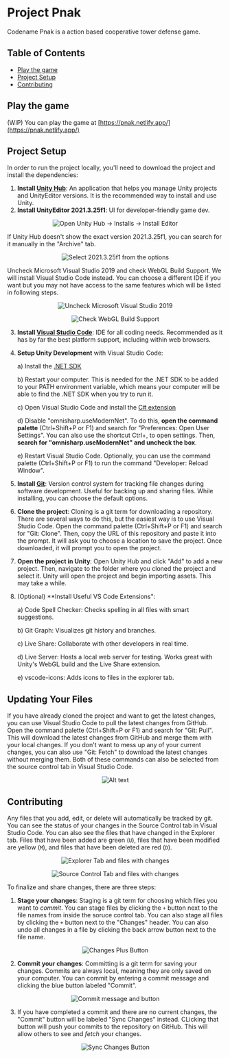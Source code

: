 # Project Pnak

Codename Pnak is a action based cooperative tower defense game.

## Table of Contents

- [Play the game](#play-the-game)
- [Project Setup](#project-setup)
- [Contributing](#contributing)

## Play the game

(WIP) You can play the game at [https://pnak.netlify.app/](https://pnak.netlify.app/)

## Project Setup

In order to run the project locally, you'll need to download the project and install the dependencies:

1) **Install [Unity Hub](https://unity.com/download)**: An application that helps you manage Unity projects and UnityEditor versions. It is the recommended way to install and use Unity.
2) **Install UnityEditor 2021.3.25f1**: UI for developer-friendly game dev.
<p align="center">
	<img src="Documentation/UnityHub_InstallsAndInstallButton.png" alt="Open Unity Hub -> Installs -> Install Editor">
</p>
If Unity Hub doesn't show the exact version 2021.3.25f1, you can search for it manually in the "Archive" tab.
<p align="center">
	<img src="Documentation/UnityHub_UnityEditorVersionAndInstall.png" alt="Select 2021.3.25f1 from the options">
</p>
Uncheck Microsoft Visual Studio 2019 and check WebGL Build Support. We will install Visual Studio Code instead. You can choose a different IDE if you want but you may not have access to the same features which will be listed in following steps.
<p align="center">
	<img src="Documentation/UnityHub_UncheckVS2019.png" alt="Uncheck Microsoft Visual Studio 2019">
</p>
<p align="center">
	<img src="Documentation/UnityHub_CheckWebGLBuild.png" alt="Check WebGL Build Support">
</p>

3) **Install [Visual Studio Code](https://code.visualstudio.com/download)**: IDE for all coding needs. Recommended as it has by far the best platform support, including within web browsers.

4) **Setup Unity Development** with Visual Studio Code:

	a) Install the [.NET SDK](https://dotnet.microsoft.com/download)

	b) Restart your computer. This is needed for the .NET SDK to be added to your PATH environment variable, which means your computer will be able to find the .NET SDK when you try to run it.

	c) Open Visual Studio Code and install the [C# extension](https://marketplace.visualstudio.com/items?itemName=ms-dotnettools.csharp)

	d) Disable "omnisharp.useModernNet". To do this, **open the command palette** (Ctrl+Shift+P or F1) and search for "Preferences: Open User Settings". You can also use the shortcut Ctrl+, to open settings. Then, **search for "omnisharp.useModernNet" and uncheck the box**.

	e) Restart Visual Studio Code. Optionally, you can use the command palette (Ctrl+Shift+P or F1) to run the command "Developer: Reload Window".

5) **Install [Git](https://git-scm.com/downloads)**: Version control system for tracking file changes during software development. Useful for backing up and sharing files. While installing, you can choose the default options.

6) **Clone the project**: Cloning is a git term for downloading a repository. There are several ways to do this, but the easiest way is to use Visual Studio Code. Open the command palette (Ctrl+Shift+P or F1) and search for "Git: Clone". Then, copy the URL of this repository and paste it into the prompt. It will ask you to choose a location to save the project. Once downloaded, it will prompt you to open the project.

7) **Open the project in Unity**: Open Unity Hub and click "Add" to add a new project. Then, navigate to the folder where you cloned the project and select it. Unity will open the project and begin importing assets. This may take a while.

8) (Optional) **Install Useful VS Code Extensions":

	a) Code Spell Checker: Checks spelling in all files with smart suggestions.

	b) Git Graph: Visualizes git history and branches.

	c) Live Share: Collaborate with other developers in real time.

	d) Live Server: Hosts a local web server for testing. Works great with Unity's WebGL build and the Live Share extension.

	e) vscode-icons: Adds icons to files in the explorer tab.

## Updating Your Files

If you have already cloned the project and want to get the latest changes, you can use Visual Studio Code to pull the latest changes from GitHub. Open the command palette (Ctrl+Shift+P or F1) and search for "Git: Pull". This will download the latest changes from GitHub and merge them with your local changes. If you don't want to mess up any of your current changes, you can also use "Git: Fetch" to download the latest changes without merging them. Both of these commands can also be selected from the source control tab in Visual Studio Code.
<p align="center">
	<img src="Documentation/UpdatingLocalFiles.png" alt="Alt text">
</p>

## Contributing

Any files that you add, edit, or delete will automatically be tracked by git. You can see the status of your changes in the Source Control tab in Visual Studio Code. You can also see the files that have changed in the Explorer tab. Files that have been added are green (`U`), files that have been modified are yellow (`M`), and files that have been deleted are red (`D`).

<p align="center">
	<img src="Documentation/ExploererTabWithChanges.png" alt="Explorer Tab and files with changes">
</p>
<p align="center">
	<img src="Documentation/SorceTabWithChanges.png" alt="Source Control Tab and files with changes">
</p>

To finalize and share changes, there are three steps:
1) **Stage your changes**: Staging is a git term for choosing which files you want to *commit*. You can stage files by clicking the `+` button next to the file names from inside the soruce control tab. You can also stage all files by clicking the `+` button next to the "Changes" header. You can also undo all changes in a file by clicking the back arrow button next to the file name.

<p align="center">
	<img src="Documentation/StageChangesButtons.png" alt="Changes Plus Button">
</p>

2) **Commit your changes**: Committing is a git term for saving your changes. Commits are always local, meaning they are only saved on your computer. You can commit by entering a commit message and clicking the blue button labeled "Commit".

<p align="center">
	<img src="Documentation/CommitMessageAndButton.png" alt="Commit message and button">
</p>

3) If you have completed a commit and there are no current changes, the "Commit" button will be labeled "Sync Changes" instead. CLicking that button will push your commits to the repository on GitHub. This will allow others to see and *fetch* your changes.

<p align="center">
	<img src="Documentation/SyncChangesButton.png" alt="Sync Changes Button">
</p>